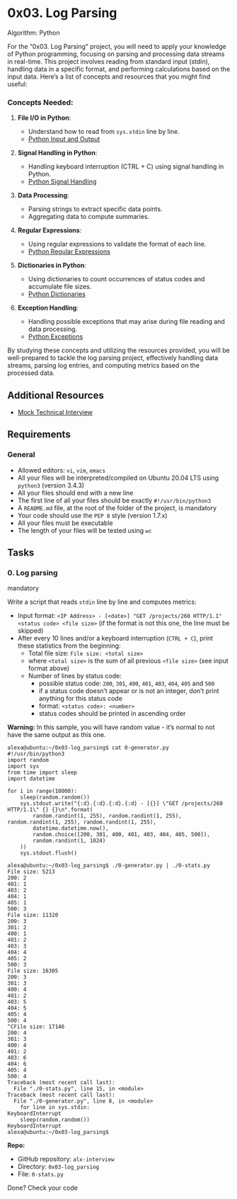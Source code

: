 
# 0x03. Log Parsing

Algorithm: Python

For the “0x03. Log Parsing” project, you will need to apply your knowledge of Python programming, focusing on parsing and processing data streams in real-time. This project involves reading from standard input (stdin), handling data in a specific format, and performing calculations based on the input data. Here’s a list of concepts and resources that you might find useful:

### Concepts Needed:

1.  **File I/O in Python**:
    
    -   Understand how to read from  `sys.stdin`  line by line.
    -   [Python Input and Output](https://docs.python.org/3/tutorial/inputoutput.html "Python Input and Output")
2.  **Signal Handling in Python**:
    
    -   Handling keyboard interruption (CTRL + C) using signal handling in Python.
    -   [Python Signal Handling](https://docs.python.org/3/library/signal.html "Python Signal Handling")
3.  **Data Processing**:
    
    -   Parsing strings to extract specific data points.
    -   Aggregating data to compute summaries.
4.  **Regular Expressions**:
    
    -   Using regular expressions to validate the format of each line.
    -   [Python Regular Expressions](https://docs.python.org/3/library/re.html "Python Regular Expressions")
5.  **Dictionaries in Python**:
    
    -   Using dictionaries to count occurrences of status codes and accumulate file sizes.
    -   [Python Dictionaries](https://docs.python.org/3/tutorial/datastructures.html#dictionaries "Python Dictionaries")
6.  **Exception Handling**:
    
    -   Handling possible exceptions that may arise during file reading and data processing.
    -   [Python Exceptions](https://docs.python.org/3/tutorial/errors.html "Python Exceptions")

By studying these concepts and utilizing the resources provided, you will be well-prepared to tackle the log parsing project, effectively handling data streams, parsing log entries, and computing metrics based on the processed data.

## Additional Resources

-   [Mock Technical Interview](https://www.youtube.com/watch?feature=shared&v=5dRTK-_Bzd0 "Mock Technical Interview")

## Requirements

### General

-   Allowed editors:  `vi`,  `vim`,  `emacs`
-   All your files will be interpreted/compiled on Ubuntu 20.04 LTS using  `python3`  (version 3.4.3)
-   All your files should end with a new line
-   The first line of all your files should be exactly  `#!/usr/bin/python3`
-   A  `README.md`  file, at the root of the folder of the project, is mandatory
-   Your code should use the  `PEP 8`  style (version 1.7.x)
-   All your files must be executable
-   The length of your files will be tested using  `wc`

## Tasks

### 0. Log parsing

mandatory

Write a script that reads  `stdin`  line by line and computes metrics:

-   Input format:  `<IP Address> - [<date>] "GET /projects/260 HTTP/1.1" <status code> <file size>`  (if the format is not this one, the line must be skipped)
-   After every 10 lines and/or a keyboard interruption (`CTRL + C`), print these statistics from the beginning:
    -   Total file size:  `File size: <total size>`
    -   where  `<total size>`  is the sum of all previous  `<file size>`  (see input format above)
    -   Number of lines by status code:
        -   possible status code:  `200`,  `301`,  `400`,  `401`,  `403`,  `404`,  `405`  and  `500`
        -   if a status code doesn’t appear or is not an integer, don’t print anything for this status code
        -   format:  `<status code>: <number>`
        -   status codes should be printed in ascending order

**Warning:**  In this sample, you will have random value - it’s normal to not have the same output as this one.

```
alexa@ubuntu:~/0x03-log_parsing$ cat 0-generator.py
#!/usr/bin/python3
import random
import sys
from time import sleep
import datetime

for i in range(10000):
    sleep(random.random())
    sys.stdout.write("{:d}.{:d}.{:d}.{:d} - [{}] \"GET /projects/260 HTTP/1.1\" {} {}\n".format(
        random.randint(1, 255), random.randint(1, 255), random.randint(1, 255), random.randint(1, 255),
        datetime.datetime.now(),
        random.choice([200, 301, 400, 401, 403, 404, 405, 500]),
        random.randint(1, 1024)
    ))
    sys.stdout.flush()

alexa@ubuntu:~/0x03-log_parsing$ ./0-generator.py | ./0-stats.py 
File size: 5213
200: 2
401: 1
403: 2
404: 1
405: 1
500: 3
File size: 11320
200: 3
301: 2
400: 1
401: 2
403: 3
404: 4
405: 2
500: 3
File size: 16305
200: 3
301: 3
400: 4
401: 2
403: 5
404: 5
405: 4
500: 4
^CFile size: 17146
200: 4
301: 3
400: 4
401: 2
403: 6
404: 6
405: 4
500: 4
Traceback (most recent call last):
  File "./0-stats.py", line 15, in <module>
Traceback (most recent call last):
  File "./0-generator.py", line 8, in <module>
    for line in sys.stdin:
KeyboardInterrupt
    sleep(random.random())
KeyboardInterrupt
alexa@ubuntu:~/0x03-log_parsing$ 

```

**Repo:**

-   GitHub repository:  `alx-interview`
-   Directory:  `0x03-log_parsing`
-   File:  `0-stats.py`

Done?  Check your code
